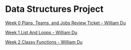 # Data Structures Project
[Week 0 Plans, Teams, and Jobs Review Ticket - William Du](https://github.com/WilliamDu22/WilliamDuRepository/issues/1)

[Week 1 List And Loops - William Du](https://github.com/WilliamDu22/WilliamDuRepository/issues/2)

[Week 2 Classy Functions - William Du](https://github.com/WilliamDu22/WilliamDuRepository/issues/4)
